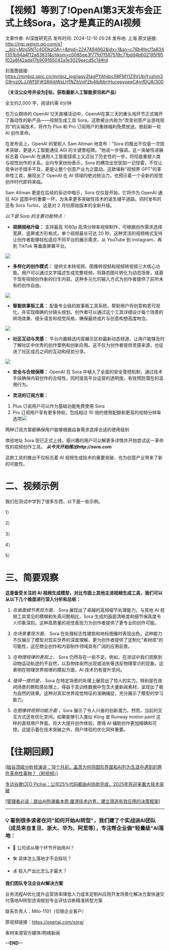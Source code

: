 # 【视频】等到了!OpenAI第3天发布会正式上线Sora，这才是真正的AI视频

文章作者: AI深度研究员
发布时间: 2024-12-10 05:28
发布地: 上海
原文链接: http://mp.weixin.qq.com/s?__biz=Mzg5NTc4ODkzOA==&mid=2247494662&idx=1&sn=c76b4fec11a834f351b94a4f12a83831&chksm=c0085ee3f77fd7f587519c71bdd4b602195f95f02a8f42ade17b909165042a1e3029eecd5c14#rd

封面图链接: https://mmbiz.qpic.cn/mmbiz_jpg/iaqv2tagPYAhibic98FMYlZ9VUbjYvzhm3G9rvz0LJJWfSFjKSRAibWsLH1NZbVoPZb4ib8ibrjHucepyoeeCAjnfDUA/300

**（关注公众号并设为🌟标，获取最新人工智能资讯和产品）**

全文约2,000 字，阅读约需 6分钟

在万众期待的 OpenAI 12天直播活动中，OpenAI在第三天的重头戏环节正式揭开了轰动性的新产品——视频生成工具
Sora。这款被业内称为"改变创意产业游戏规则"的尖端技术，将作为 Plus 和 Pro 订阅用户的重磅福利免费放送，掀起新一轮 AI 创作革命。

在发布会上，OpenAI 的掌舵人 Sam Altman 地宣布："Sora 的推出不仅是一次技术突破，更是人工智能通往 AGI
的关键里程碑。"他进一步强调，这一突破性进展标志着 OpenAI
在通用人工智能探索上又迈出了历史性的一步，将彻底重塑人类与视觉创作的关系。业内专家纷纷表示，Sora
的横空出世犹如一记惊雷，不仅让竞争对手措手不及，更是让整个创意产业为之震动。这款堪称"视频界 GPT"的革命性工具，展现出了 OpenAI 在 AI
领域的绝对统治力，也预示着一个全新的视觉创作时代即将来临。

Sam Altman 更是在后续的采访中暗示，Sora 仅仅是开始，它将作为 OpenAI 通往 AGI
蓝图中的重要一环，为未来更多突破性技术的诞生铺平道路。同时发布的还有 Sora Turbo，这是对 2 月份原始版本的全新升级。

 _以下是 Sora 的主要功能特点：_

  * **视频规格升级：** 支持最高 1080p 高清分辨率视频制作，可根据创作需求选择宽屏、竖屏或方形格式，单个视频最长可达 20 秒。这种灵活的视频格式支持让创作者能够轻松适应不同平台的展示需求，从 YouTube 到 Instagram，再到 TikTok 等垂直屏幕平台。

![](https://mmbiz.qpic.cn/mmbiz_png/iaqv2tagPYAhibic98FMYlZ9VUbjYvzhm3Gdeicr1VY0HJic6Hc5g9Bonh5PxHHAm2ItCibcoNU5N7CP2RA5z7Y7Urdg/640?wx_fmt=png&from=appmsg)

  
  

  * **多样化的创作模式：** 提供文本转视频、图像转视频和视频转视频三大核心功能。用户可以通过文字描述生成完整视频，将静态图片转化为动态场景，或基于现有视频创作新的衍生内容。这种多元化的输入方式为创作者提供了前所未有的创作自由。

![](https://mmbiz.qpic.cn/mmbiz_png/iaqv2tagPYAhibic98FMYlZ9VUbjYvzhm3G8KpSGSVvb4Ku2VHmpYeNtcgSMWPsYeBdX80D1e5dY7BZuUpDykibkQg/640?wx_fmt=png&from=appmsg)

  

  * **智能故事板工具：** 配备专业级的故事板工具系统，帮助用户将创意构思可视化，并实现精确的分镜头规划。创作者可以通过这个工具详细设计每个场景的转场效果、镜头语言和视觉风格，确保最终成片与创意构想高度吻合。

![](https://mmbiz.qpic.cn/mmbiz_png/iaqv2tagPYAhibic98FMYlZ9VUbjYvzhm3GReelrb5V8UDiakajkC4Wwz0FcFzaZviciazHInGDHsZicUONt6dzHM7ZrA/640?wx_fmt=png&from=appmsg)  

  * **社区互动与灵感：** 平台内置精选内容展示区和最新动态频道，让用户能够及时了解社区中优秀的创作案例和创新应用。这不仅为创作者提供灵感来源，也促进了社区成员之间的互动和经验分享。

![](https://mmbiz.qpic.cn/mmbiz_jpg/iaqv2tagPYAhibic98FMYlZ9VUbjYvzhm3Gk11Q79tT79JtU2QNq4xgE5W2A0jE2jauJMMxjwsiafyz2aDGwaftIicw/640?wx_fmt=jpeg&from=appmsg)  

  * **安全与合规保障：** OpenAI 在 Sora 中植入了全面的安全管控机制，通过技术手段确保内容创作的合规性，同时提高平台运营的透明度，有效预防潜在的滥用行为。

  * **灵活的订阅方案：**

  1. Plus 订阅用户可以作为基础功能免费使用 Sora
  2. Pro 订阅用户享有更多特权，包括超过 10 倍的使用配额和更高的视频分辨率选项![](https://mmbiz.qpic.cn/mmbiz_png/iaqv2tagPYAhibic98FMYlZ9VUbjYvzhm3G6wGcOsnAL0pzsj1iadA4d8uqLfdTrUeGWTJkf87iajQOcT7PDbVVtTaQ/640?wx_fmt=png&from=appmsg)

两种订阅方案都确保用户能够根据自身需求选择合适的使用级别

体验地址 Sora 现已正式上线，感兴趣的用户可以解更多详情并开始尝试这一革命性的视频创作工具。 _**从今天开始推出http://sora.com**_

这款工具的推出不仅标志着 AI 视频生成技术的重要突破，也为创意产业带来了新的可能性。

# 二、视频示例

我们在测试中学到了很多东西，以下是一些示例。

1）  

  
  
  
2）  
  
  
3）  
  
  
  
4）  
  
  
5）  

# 三、简要观察

**这是备受关注的 AI 视频生成模型，对比市面上其他主流视频生成工具，我们可以从以下几个维度进行深入分析和总结：**

  1.  _在画面细节表现方面，_ Sora 展现出了卓越的高频细节处理能力。与其他 AI 视频工具常见的模糊和失真问题相比，Sora 生成的画面清晰度和细节保真度令人印象深刻。这种高质量的视觉表现力为创作者提供了更专业的创作可能。

  2.  _在场景重现方面，_ Sora 在处理标志性建筑和地标图像时表现出色。这种能力不仅展示了模型对现实世界的深度理解，更为创作者提供了定制化"素材库"的可能性，这在商业创作和内容制作领域具有广阔的应用前景。

  3.  _在物理规律的表现上，_ Sora 仍然存在一些不足。例如，在测试中我们观察到动物运动轨迹的不自然，以及物体突然出现或消失等违反物理常识的现象。这表明在物理世界规律的模拟方面，AI 技术仍有提升空间。

  4.  _值得一提的是，_ Sora 在特定场景的处理上展现出了惊人的实力。特别是在夜间场景的颗粒感处理上，得益于其训练数据中包含大量新闻素材，呈现出了极为自然的效果。这种对真实世界视觉特征的准确捕捉，充分展示了模型的学习能力。

  5.  _在图像转视频功能方面_ ，Sora 展示了令人兴奋的创新潜力。然而，当前的交互方式还有优化空间。如果能够引入类似 Kling 或 Runway motion paint 这样的直观用户界面，将大大提升创作体验，使得 AI 辅助创作更加精确和可控。这提示着在技术突破之外，用户体验的优化同样重要。

# 【往期回顾】

[[硅谷顶级分析师演讲：18个月前，盖茨为何将图形界面和AI列为生涯中遇到的两件革命性事物？（附视频）]](https://mp.weixin.qq.com/s?__biz=Mzg5NTc4ODkzOA==&mid=2247494438&idx=1&sn=839e9e6689abf85d635b9c51ebfc45e2&scene=21#wechat_redirect)

[专访谷歌CEO
Pichai：公司25%代码都由AI协助完成，2025年将迎来重大技术突破](https://mp.weixin.qq.com/s?__biz=Mzg5NTc4ODkzOA==&mid=2247494576&idx=2&sn=a9e95867f1e9579a8beb6c03358ae018&scene=21#wechat_redirect)

[[管理者必读｜跳出AI热潮看本质:厘清技术边界，建立筛选有效应用的决策框架]](https://mp.weixin.qq.com/s?__biz=Mzg5NTc4ODkzOA==&mid=2247494430&idx=1&sn=bd0f2d93c68fd57f78617391c57e7531&scene=21#wechat_redirect)

* * *

### 💡 看到很多读者在问"如何开始AI转型"，我们建了个实战派AI团队（成员来自复旦、浙大、华为、阿里等），专注帮企业做"轻量级"AI落地：

  * 🎯 公司该从哪个环节开始用AI？

  * 🛠️ 具体怎么落地才不会踩坑？

  * 💰 投入产出比怎么才最大？

**我们团队专注企业AI解决方案**

业务流程AI优化提升运营效率降低人力成本定制AI应用开发场景化解决方案快速交付落地AI转型咨询规划专业评估诊断精准转型方案

联系负责人：Milo-1101（仅限企业客户）

原视频链接：https://openai.com/sora/

素材来源官方媒体/网络新闻

**\--END--**

